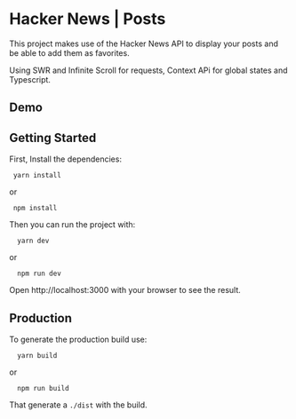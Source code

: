 # Hacker News | Posts

This project makes use of the Hacker News API to display your posts and be able to add them as favorites.

Using SWR and Infinite Scroll for requests, Context APi for global states and Typescript.


## Demo

## Getting Started

First, Install the dependencies:

```
 yarn install 
```
or

```
 npm install
```

Then you can run the project with:

```
  yarn dev
```
or
```
  npm run dev
```
Open http://localhost:3000 with your browser to see the result.

## Production

To generate the production build use:

```
  yarn build
```
or
```
  npm run build
```

That generate a `./dist` with the build.